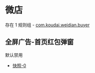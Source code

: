 # 微店

存在 1 规则组 - [com.koudai.weidian.buyer](/src/apps/com.koudai.weidian.buyer.ts)

## 全屏广告-首页红包弹窗

默认禁用

- [快照-0](https://i.gkd.li/import/13646151)
